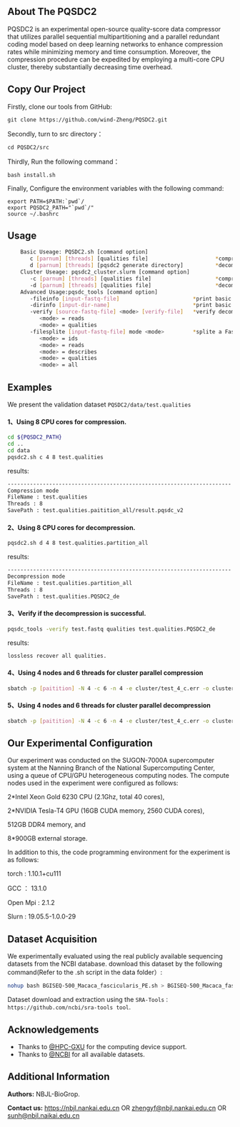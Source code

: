 ## About The PQSDC2 
PQSDC2 is an experimental open-source quality-score data compressor that utilizes parallel sequential multipartitioning and a parallel redundant coding model based on deep learning networks to enhance compression rates while minimizing memory and time consumption. Moreover, the compression procedure can be expedited by employing a multi-core CPU cluster, thereby substantially decreasing time overhead.

## Copy Our Project

Firstly, clone our tools from GitHub:
```shell script
git clone https://github.com/wind-Zheng/PQSDC2.git
```
Secondly, turn to src directory：
```shell script
cd PQSDC2/src
```
Thirdly, Run the following command：
```shell script
bash install.sh
```
Finally, Configure the environment variables with the following command:
```shell script
export PATH=$PATH:`pwd`/
export PQSDC2_PATH="`pwd`/"
source ~/.bashrc
```

## Usage
```sh
    Basic Useage: PQSDC2.sh [command option]
       c [parnum] [threads] [qualities file]                     *compression mode.
       d [parnum] [threads] [pqsdc2 generate directory]          *decompression mode.
    Cluster Useage: pqsdc2_cluster.slurm [command option]
       -c [parnum] [threads] [qualities file]                    *compression mode.
       -d [parnum] [threads] [qualities file]                    *decompression mode.
    Advanced Usage:pqsdc_tools [command option]
       -fileinfo [input-fastq-file]                       *print basic statistic information.
       -dirinfo [input-dir-name]                          *print basic statistic information.
       -verify [source-fastq-file] <mode> [verify-file]   *verify decompression.
          <mode> = reads
          <mode> = qualities
       -filesplite [input-fastq-file] mode <mode>         *splite a FastQ file according <mode>.
          <mode> = ids
          <mode> = reads
          <mode> = describes
          <mode> = qualities
          <mode> = all
```

## Examples
We present the validation dataset `PQSDC2/data/test.qualities` 
#### 1、Using 8 CPU cores for compression.
```sh
cd ${PQSDC2_PATH}
cd ..
cd data
pqsdc2.sh c 4 8 test.qualities
```
results:
```sh
----------------------------------------------------------------------
Compression mode
FileName : test.qualities
Threads : 8
SavePath : test.qualities.paitition_all/result.pqsdc_v2
```
#### 2、Using 8 CPU cores for decompression.
```sh
pqsdc2.sh d 4 8 test.qualities.partition_all
```
results:
```sh
----------------------------------------------------------------------
Decompression mode
FileName : test.qualities.partition_all
Threads : 8
SavePath : test.qualities.PQSDC2_de
```
#### 3、Verify if the decompression is successful.
```sh
pqsdc_tools -verify test.fastq qualities test.qualities.PQSDC2_de
```
results:
```sh
lossless recover all qualities.
```
#### 4、Using 4 nodes and 6 threads for cluster parallel compression
```sh
sbatch -p [paitition] -N 4 -c 6 -n 4 -e cluster/test_4_c.err -o cluster/test_4_c.out ../src/pqsdc2_cluster.slurm -c 4 4 test.qualities
```
#### 5、Using 4 nodes and 6 threads for cluster parallel decompression
```sh
sbatch -p [paitition] -N 4 -c 6 -n 4 -e cluster/test_4_c.err -o cluster/test_4_c.out ../src/pqsdc2_cluster.slurm -d 4 4 test.qualities
```
## Our Experimental Configuration
Our experiment was conducted on the SUGON-7000A supercomputer system at the Nanning Branch of the National Supercomputing Center, using a queue of CPU/GPU heterogeneous computing nodes. The compute nodes used in the experiment were configured as follows: 
  
  2\*Intel Xeon Gold 6230 CPU (2.1Ghz, total 40 cores), 
  
  2\*NVIDIA Tesla-T4 GPU (16GB CUDA memory, 2560 CUDA cores), 
  
  512GB DDR4 memory, and 
  
  8\*900GB external storage.

In addition to this, the code programming environment for the experiment is as follows:

  torch : 1.10.1+cu111
  
  GCC ： 13.1.0

  Open Mpi : 2.1.2
  
  Slurn : 19.05.5-1.0.0-29
  
## Dataset Acquisition
We experimentally evaluated using the real publicly available sequencing datasets from the NCBI database.
download this dataset by the following command(Refer to the .sh script in the data folder）:
```sh
nohup bash BGISEQ-500_Macaca_fascicularis_PE.sh > BGISEQ-500_Macaca_fascicularis_PE_download.log &
```
Dataset download and extraction using the `SRA-Tools：https://github.com/ncbi/sra-tools tool`.

## Acknowledgements
- Thanks to [@HPC-GXU](https://hpc.gxu.edu.cn) for the computing device support.   
- Thanks to [@NCBI](https://www.freelancer.com/u/Ostokhoon) for all available datasets.

## Additional Information

**Authors:**     NBJL-BioGrop.

**Contact us:**  https://nbjl.nankai.edu.cn OR zhengyf@nbjl.nankai.edu.cn OR sunh@nbjl.naikai.edu.cn
